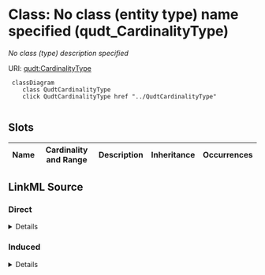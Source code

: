 

# Class: No class (entity type) name specified (qudt_CardinalityType)


_No class (type) description specified_







URI: [qudt:CardinalityType](http://qudt.org/schema/qudt/CardinalityType)






```mermaid
 classDiagram
    class QudtCardinalityType
    click QudtCardinalityType href "../QudtCardinalityType"
      
```




<!-- no inheritance hierarchy -->


## Slots

| Name | Cardinality and Range | Description | Inheritance | Occurrences |
| ---  | --- | --- | --- | --- |














## LinkML Source

<!-- TODO: investigate https://stackoverflow.com/questions/37606292/how-to-create-tabbed-code-blocks-in-mkdocs-or-sphinx -->

### Direct

<details>

```yaml
name: qudt_CardinalityType
conforms_to: No schema conformance document specified
description: No class (type) description specified
title: No class (entity type) name specified
from_schema: sawgraph-kg
rank: 1000
class_uri: qudt:CardinalityType

```
</details>

### Induced

<details>

```yaml
name: qudt_CardinalityType
conforms_to: No schema conformance document specified
description: No class (type) description specified
title: No class (entity type) name specified
from_schema: sawgraph-kg
rank: 1000
class_uri: qudt:CardinalityType

```
</details>